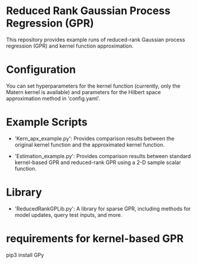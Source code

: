 # Reduced Rank Gaussian Process Regression (GPR)
This repository provides example runs of reduced-rank Gaussian process regression (GPR) and kernel function approximation.

# Configuration
You can set hyperparameters for the kernel function (currently, only the Matern kernel is available) and parameters for the Hilbert space approximation method in 'config.yaml'.

# Example Scripts
- 'Kern_apx_example.py': Provides comparison results between the original kernel function and the approximated kernel function.

- 'Estimation_example.py': Provides comparison results between standard kernel-based GPR and reduced-rank GPR using a 2-D sample scalar function.

# Library
- 'ReducedRankGPLib.py':  A library for sparse GPR, including methods for model updates, query test inputs, and more.

# requirements for kernel-based GPR
pip3 install GPy